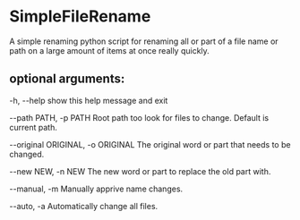 # SimpleFileRename
A simple renaming python script for renaming all or part of a file name or path on a large amount of items at once really quickly.

## optional arguments:
  -h, --help            show this help message and exit

  --path PATH, -p PATH  Root path too look for files to change. Default is current path.

  --original ORIGINAL, -o ORIGINAL
                        The original word or part that needs to be changed.

  --new NEW, -n NEW     The new word or part to replace the old part with.

  --manual, -m          Manually apprive name changes.
  
  --auto, -a            Automatically change all files.